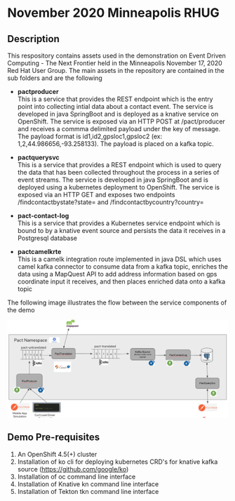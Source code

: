 # November 2020 Minneapolis RHUG

## Description
This respository contains assets used in the demonstration on Event Driven Computing - The Next Frontier held in the Minneapolis
November 17, 2020 Red Hat User Group.  The main assets in the repository are contained in the sub folders and are the following

- **pactproducer**\
This is a service that provides the REST endpoint which is the entry point into collecting intial data about a contact event.  The
service is developed in java SpringBoot and is deployed as a knative service on OpenShift.  The service is exposed via an HTTP POST at /pact/producer and receives a commma delimited payload under the key of message.  The payload format is id1,id2,gpsloc1,gpsloc2 
(ex: 1,2,44.986656,-93.258133).  The payload is placed on a kafka topic.

- **pactquerysvc**\
This is a service that provides a REST endpoint which is used to query the data that has been collected throughout the process in a
series of event streams.  The service is developed in java SpringBoot and is deployed using a kubernetes deployment to OpenShift.
The service is exposed via an HTTP GET and exposes two endpoints /findcontactbystate?state=<state> and /findcontactbycountry?country=<country>

- **pact-contact-log**\
This is a service that provides a Kubernetes service endpoint which is bound to by a knative event source and persists the data
it receives in a Postgresql database

- **pactcamelkrte**\
This is a camelk integration route implemented in java DSL which uses camel kafka connector to consume data from a kafka topic, enriches
the data using a MapQuest API to add address information based on gps coordinate input it receives, and then places enriched data onto a
kafka topic

The following image illustrates the flow between the service components of the demo

<img src=images/demoarchitecture.jpg>

## Demo Pre-requisites
1. An OpenShift 4.5(+) cluster
2. Installation of ko cli for deploying kubernetes CRD's for knative kafka source (<https://github.com/google/ko>)
3. Installation of oc command line interface
4. Installation of Knative kn command line interface
5. Installation of Tekton tkn command line interface
